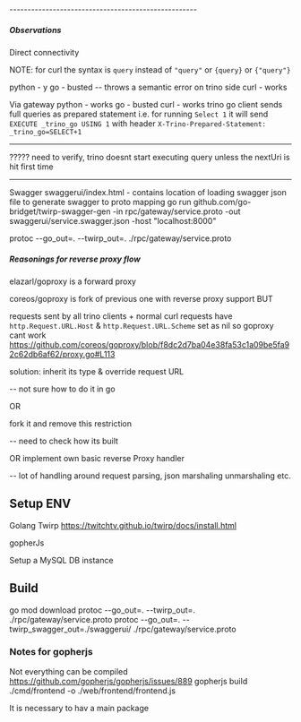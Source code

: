 ----------------------------------------------------<!-- markdownlint-capture -->
##### Observations
Direct connectivity

NOTE: for curl the syntax is `query` instead of `"query"`  or `{query}` or `{"query"}`


python - y
go - busted -- throws a semantic error on trino side
curl - works

Via gateway
python - works
go - busted
curl - works
trino go client sends full queries as prepared statement
i.e.
for running `Select 1`
it will send `EXECUTE _trino_go USING 1`
with header `X-Trino-Prepared-Statement: _trino_go=SELECT+1`


-----
????? need to verify, trino doesnt start executing query unless the nextUri is hit first time

------------------ 
Swagger
swaggerui/index.html - contains location of loading swagger json file
to generate swagger to proto mapping
go run github.com/go-bridget/twirp-swagger-gen -in rpc/gateway/service.proto -out swaggerui/service.swagger.json -host "localhost:8000"

protoc --go_out=. --twirp_out=. ./rpc/gateway/service.proto

##### Reasonings for reverse proxy flow

elazarl/goproxy
is a forward proxy

coreos/goproxy
is fork of previous one with reverse proxy support BUT 

requests sent by all trino clients + normal curl requests
have
`http.Request.URL.Host` & `http.Request.URL.Scheme` set as nil
so goproxy cant work 
https://github.com/coreos/goproxy/blob/f8dc2d7ba04e38fa53c1a09be5fa92c62db6af62/proxy.go#L113



solution:
inherit its type & override request URL

-- not sure how to do it in go

OR 

fork it and remove this restriction

-- need to check how its built

OR 
implement own basic reverse Proxy handler

-- lot of handling around request parsing, json marshaling unmarshaling etc.




## Setup ENV
Golang
Twirp
https://twitchtv.github.io/twirp/docs/install.html

gopherJs


Setup a MySQL DB instance


## Build
go mod download
protoc --go_out=. --twirp_out=. ./rpc/gateway/service.proto
protoc --go_out=. --twirp_swagger_out=./swaggerui/ ./rpc/gateway/service.proto



### Notes for gopherjs
Not everything can be compiled
https://github.com/gopherjs/gopherjs/issues/889
gopherjs build ./cmd/frontend -o ./web/frontend/frontend.js

It is necessary to hav a main package
